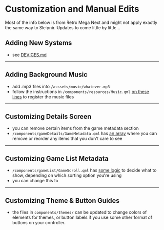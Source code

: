 # Customization and Manual Edits

Most of the info below is from Retro Mega Next and might not apply exactly the same way to Sleipnir. Updates to come little by little...

## Adding New Systems
- see [DEVICES.md](DEVICES.md)

---

## Adding Background Music
- add .mp3 files into `/asssets/music/whatever.mp3`
- follow the instructions in `/components/resources/Music.qml` [on these lines](https://github.com/plaidman/retromega-next/blob/main/components/resources/Music.qml#L11-L13) to register the music files

---

## Customizing Details Screen
- you can remove certain items from the game metadata section
- `/components/gameDetails/GameMetadata.qml` has [an array](https://github.com/plaidman/retromega-next/blob/main/components/gameDetails/GameMetadata.qml#L21-L25) where you can remove or reorder any items that you don't care to see

---

## Customizing Game List Metadata
- `/components/gameList/GameScroll.qml` has [some logic](https://github.com/plaidman/retromega-next/blob/main/components/gameList/GameScroll.qml#L21-L32) to decide what to show, depending on which sorting option you're using
- you can change this to

---

## Customizing Theme & Button Guides

- the files in `components/themes/` can be updated to change colors of elements for themes, or button labels if you use some other format of buttons on your controller.
